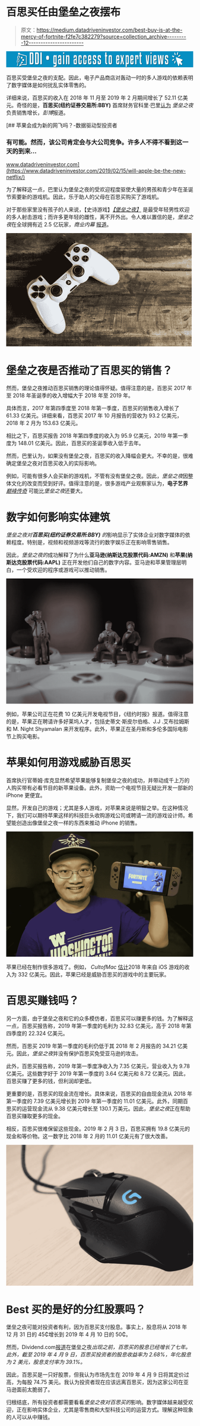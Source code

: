 # 百思买任由堡垒之夜摆布

> 原文：<https://medium.datadriveninvestor.com/best-buy-is-at-the-mercy-of-fortnite-f2fe7c382279?source=collection_archive---------12----------------------->

[![](img/b07b1f2c6bdecdd6e080d6a11c895e17.png)](http://www.track.datadriveninvestor.com/1B9E)

百思买受堡垒之夜的支配。因此，电子产品商店对轰动一时的多人游戏的依赖表明了数字媒体是如何扰乱实体零售的。

详细来说，百思买的收入在 2018 年 11 月至 2019 年 2 月期间增长了 52.11 亿美元。奇怪的是，**百思买(纽约证券交易所:BBY)** 首席财务官科里·巴里[认为](https://www.bloomberg.com/news/articles/2019-02-27/best-buy-thanks-fortnite-for-boost-but-nothing-lasts-forever) *堡垒之夜*负责销售增长，*彭博*报道。

[](https://www.datadriveninvestor.com/2019/02/15/will-apple-be-the-new-netflix/) [## 苹果会成为新的网飞吗？-数据驱动型投资者

### 有可能。然而，该公司肯定会与大公司竞争。许多人不得不看到这一天的到来…

www.datadriveninvestor.com](https://www.datadriveninvestor.com/2019/02/15/will-apple-be-the-new-netflix/) 

为了解释这一点，巴里认为堡垒之夜的受欢迎程度驱使大量的男孩和青少年在圣诞节索要新的游戏机。因此，乐于助人的父母在百思买购买了游戏机。

对于那些家里没有孩子的人来说，【史诗游戏】[*【堡垒之夜】*](https://www.esquire.com/lifestyle/a26897209/fortnite-250-million-players-apex-legends-competition/) 是最受年轻男性欢迎的多人射击游戏；而许多更年轻的雌性，离不开外出。令人难以置信的是，*堡垒之夜*在全球拥有近 2.5 亿玩家，*商业内幕* [报道](https://www.businessinsider.com/how-many-people-play-fortnite-2018-11)。

![](img/6e10ecf72f1833b45b9b0e951b5dbfa2.png)

# 堡垒之夜是否推动了百思买的销售？

然而，堡垒之夜推动百思买销售的理论值得怀疑。值得注意的是，百思买 2017 年至 2018 年圣诞季的收入增幅大于 2018 年至 2019 年。

具体而言，2017 年第四季度至 2018 年第一季度，百思买的销售收入增长了 61.33 亿美元。详细来看，百思买 2017 年 10 月报告的营收为 93.2 亿美元，2018 年 2 月为 153.63 亿美元。

相比之下，百思买报告 2018 年第四季度的收入为 95.9 亿美元，2019 年第一季度为 148.01 亿美元。因此，百思买的圣诞季收入低于去年。

然而，巴里认为，如果没有堡垒之夜，百思买的收入降幅会更大。不幸的是，很难确定堡垒之夜对百思买收入的实际影响。

例如，可能有很多人会买新的游戏机，不管有没有堡垒之夜。因此，*堡垒之夜*因整体文化的改变而受到好评。值得注意的是，很多游戏产业观察家认为，**电子艺界** [*巅峰传奇*](https://marketmadhouse.com/is-electronic-arts-making-money/) 可能比*堡垒之夜*还要大。

# **数字如何影响实体建筑**

*堡垒之夜对**百思买(纽约证券交易所:BBY)** 的*影响显示了实体企业对数字媒体的依赖程度。特别是，视频和视频游戏等流行的数字娱乐正在影响零售销售。

因此，*堡垒之夜的*成功解释了为什么**亚马逊(纳斯达克股票代码:AMZN)** 和**苹果(纳斯达克股票代码:AAPL)** 正在开发他们自己的数字内容。亚马逊和苹果管理层明白，一个受欢迎的程序或游戏可以推动销售。

![](img/4287f0b2c1097841f81439d8503a93e4.png)

例如，苹果公司正在花费 10 亿美元开发电视节目，《纽约时报》报道。值得注意的是，苹果正在聘请许多好莱坞人才，包括史蒂文·斯皮尔伯格、J.J .艾布拉姆斯和 M. Night Shyamalan 来开发程序。此外，苹果正在圣丹斯和多伦多国际电影节上购买电影。

# **苹果如何用游戏威胁百思买**

首席执行官蒂姆·库克显然希望苹果能够复制堡垒之夜的成功，并带动成千上万的人购买带有必看节目的新苹果设备。此外，资助一个电视节目无疑比开发一部新的 iPhone 更便宜。

显然，开发自己的游戏；尤其是多人游戏，对苹果来说是明智之举。在这种情况下，我们可以期待苹果这样的科技巨头收购游戏公司或聘请一流的游戏设计师。希望能创造出像堡垒之夜一样的东西来推动 iPhone 的销售。

![](img/894d4e4b80424a4cc5a0438027b434d1.png)

苹果已经在制作很多游戏了。例如， *CultofMac* [估计](https://www.cultofmac.com/601492/app-store-google-play-revenue-2018/)2018 年来自 iOS 游戏的收入为 332 亿美元。因此，苹果已经是威胁百思买的游戏中的主要玩家。

# **百思买赚钱吗？**

另一方面，由于堡垒之夜和它的众多模仿者，百思买可以赚更多的钱。为了解释这一点，百思买报告称，2019 年第一季度的毛利为 32.83 亿美元，高于 2018 年第四季度的 22.324 亿美元。

然而，百思买 2019 年第一季度的毛利仍低于其 2018 年 2 月报告的 34.21 亿美元。因此，*堡垒之夜*并没有保护百思买免受亚马逊的攻击。

此外，百思买报告称，2019 年第一季度净收入为 7.35 亿美元，营业收入为 9.78 亿美元。这些数字好于 2019 年第一季度的 3.64 亿美元和 8.72 亿美元。因此，百思买赚了更多的钱，但利润却更低。

更重要的是，百思买的现金流在增长。具体来说，百思买的自由现金流从 2018 年第一季度的 7.39 亿美元增长到 2019 年第一季度的 11.01 亿美元。此外，同期百思买的运营现金流从 9.38 亿美元增长至 130.1 万美元。因此，*堡垒之夜*正在帮助百思买赚取更多的现金。

相反，百思买很难保留这些现金。2019 年 2 月 3 日，百思买拥有 19.8 亿美元的现金和等价物。这一数字比 2018 年 2 月的 11.01 亿美元有了很大改善。

![](img/02f8033a72b345fb0fce3cdd3b011beb.png)

# **Best 买的是好的分红股票吗？**

堡垒之夜可能对投资者有利，因为百思买支付股息。事实上，股息将从 2018 年 12 月 31 日的 45₵增长到 2019 年 4 月 10 日的 50₵。

然而，Dividend.com[报道](https://www.dividend.com/dividend-stocks/services/electronics-stores/bby-best-buy/)在堡垒之夜*出现之前，百思买的股息已经增长了七年。此外，截至 2019 年 4 月 9 日，百思买投资者的股息收益率为 2.68%，年化股息为 2 美元，股息支付率为 39.1%。*

因此，百思买是一只好股票，但我认为市场先生在 2019 年 4 月 9 日将其定价过高，为每股 74.75 美元。我认为投资者现在应该远离百思买，因为这家公司在亚马逊面前太脆弱了。

归根结底，所有投资者都需要看看*堡垒之夜对百思买的*影响。数字媒体越来越受欢迎，正在影响实体企业，尤其是零售商和大型科技公司的运营方式。理解这种现象的人可以从中赚钱。